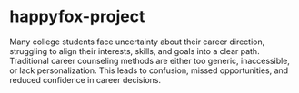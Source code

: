 # happyfox-project
Many college students face uncertainty about their career direction, struggling to align their interests, skills, and goals into a clear path. Traditional career counseling methods are either too generic, inaccessible, or lack personalization. This leads to confusion, missed opportunities, and reduced confidence in career decisions.
